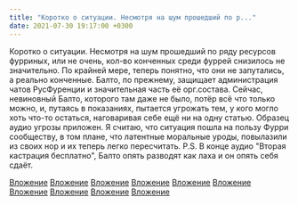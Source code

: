 ```yaml
---
title: "Коротко о ситуации. Несмотря на шум прошедший по р..."
date: 2021-07-30 19:17:00 +0300
---
```


Коротко о ситуации. Несмотря на шум прошедший по ряду ресурсов фурриных, или не очень, кол-во конченных среди фуррей снизилось не значительно. По крайней мере, теперь понятно, что они не запутались, а реально конченные. Балто, по прежнему, защищает администрация чатов РусФуренции и значительная часть её орг.состава. Сейчас, невиновный Балто, которого там даже не было, потёр всё что только можно, и, путаясь в показаниях, пытается угрожать тем, у кого могло хоть что-то остаться, наговаривая себе ещё ни на одну статью. Образец аудио угрозы приложен.
Я считаю, что ситуация пошла на пользу Фурри сообществу, в том плане, что латентные моральные уроды, повылазили из своих нор и их теперь легко пересчитать.
P.S. В конце аудио "Вторая кастрация бесплатно", Балто опять разводят как лаха и он опять себя сдаёт.


[Вложение](https://vk.com/video41076938_456239483)
[Вложение](/assets/vk_photos/4/7Ohw-zL96rU.jpg)
[Вложение](/assets/vk_photos/4/x5I8zpAj6mk.jpg)
[Вложение](/assets/vk_photos/3/4ygTd5LrrpI.jpg)
[Вложение](/assets/vk_photos/4/5ZES4gquXkE.jpg)
[Вложение](/assets/vk_photos/4/6URncdB-azA.jpg)
[Вложение](/assets/vk_photos/3/9SJnR3gcjLU.jpg)
[Вложение](https://vk.com/photo41076938_457247451)
[Вложение](/assets/vk_photos/3/kk4mbTMKHUk.jpg)
[Вложение](https://vk.com/video41076938_456239484)
